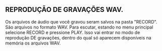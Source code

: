 ## REPRODUÇÃO DE GRAVAÇÕES WAV.

Os arquivos de áudio que você gravou seram salvos na pasta "RECORD". São arquivos no formato WAV. Para escutar, estando no menu principal selecione RECORD e pressione PLAY. Isso vai entrar no modo de reprodução DE gravações, dentro do qual só aparecem disponíveis na memória os arquivos WAV.

